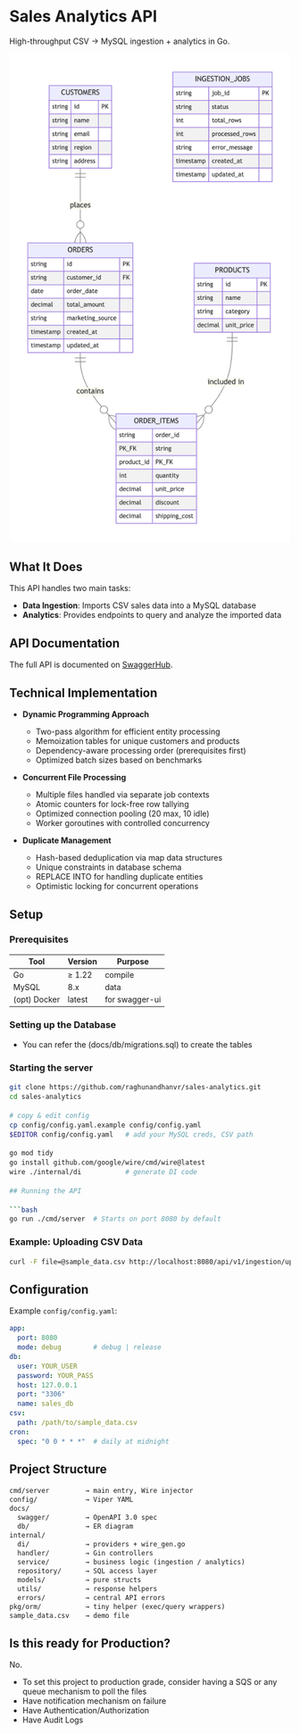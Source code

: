 # Sales Analytics API

High-throughput CSV → MySQL ingestion + analytics in Go.

![ER Diagram](docs/db/er.png)

## What It Does

This API handles two main tasks:
- **Data Ingestion**: Imports CSV sales data into a MySQL database
- **Analytics**: Provides endpoints to query and analyze the imported data

## API Documentation

The full API is documented on [SwaggerHub](https://app.swaggerhub.com/apis/freightify-65d/Lumel/1.0).

## Technical Implementation
* **Dynamic Programming Approach**
  * Two-pass algorithm for efficient entity processing
  * Memoization tables for unique customers and products
  * Dependency-aware processing order (prerequisites first)
  * Optimized batch sizes based on benchmarks

* **Concurrent File Processing**
  * Multiple files handled via separate job contexts
  * Atomic counters for lock-free row tallying
  * Optimized connection pooling (20 max, 10 idle)
  * Worker goroutines with controlled concurrency

* **Duplicate Management**
  * Hash-based deduplication via map data structures
  * Unique constraints in database schema
  * REPLACE INTO for handling duplicate entities
  * Optimistic locking for concurrent operations

## Setup

### Prerequisites
| Tool | Version | Purpose |
|------|---------|---------|
| Go | ≥ 1.22 | compile |
| MySQL | 8.x | data |
| (opt) Docker | latest | for swagger-ui |

### Setting up the Database

- You can refer the (docs/db/migrations.sql) to create the tables

### Starting the server

```bash
git clone https://github.com/raghunandhanvr/sales-analytics.git
cd sales-analytics

# copy & edit config
cp config/config.yaml.example config/config.yaml
$EDITOR config/config.yaml   # add your MySQL creds, CSV path

go mod tidy
go install github.com/google/wire/cmd/wire@latest
wire ./internal/di           # generate DI code

## Running the API

```bash
go run ./cmd/server  # Starts on port 8080 by default
```

### Example: Uploading CSV Data

```bash
curl -F file=@sample_data.csv http://localhost:8080/api/v1/ingestion/upload
```

## Configuration

Example `config/config.yaml`:

```yaml
app:
  port: 8080
  mode: debug        # debug | release
db:
  user: YOUR_USER
  password: YOUR_PASS
  host: 127.0.0.1
  port: "3306"
  name: sales_db
csv:
  path: /path/to/sample_data.csv
cron:
  spec: "0 0 * * *"  # daily at midnight
```

## Project Structure
```
cmd/server         → main entry, Wire injector
config/            → Viper YAML
docs/
  swagger/         → OpenAPI 3.0 spec
  db/              → ER diagram
internal/
  di/              → providers + wire_gen.go
  handler/         → Gin controllers
  service/         → business logic (ingestion / analytics)
  repository/      → SQL access layer
  models/          → pure structs
  utils/           → response helpers
  errors/          → central API errors
pkg/orm/           → tiny helper (exec/query wrappers)
sample_data.csv    → demo file
```
## Is this ready for Production?

No.

- To set this project to production grade, consider having a SQS or any queue mechanism to poll the files
- Have notification  mechanism on failure
- Have Authentication/Authorization
- Have Audit Logs